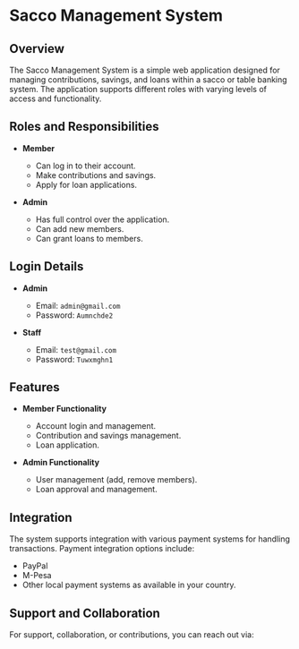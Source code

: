 # Sacco Management System

## Overview

The Sacco Management System is a simple web application designed for managing contributions, savings, and loans within a sacco or table banking system. The application supports different roles with varying levels of access and functionality.

## Roles and Responsibilities

- **Member**
  - Can log in to their account.
  - Make contributions and savings.
  - Apply for loan applications.

- **Admin**
  - Has full control over the application.
  - Can add new members.
  - Can grant loans to members.

## Login Details

- **Admin**
  - Email: `admin@gmail.com`
  - Password: `Aumnchde2`

- **Staff**
  - Email: `test@gmail.com`
  - Password: `Tuwxmghn1`

## Features

- **Member Functionality**
  - Account login and management.
  - Contribution and savings management.
  - Loan application.

- **Admin Functionality**
  - User management (add, remove members).
  - Loan approval and management.

## Integration

The system supports integration with various payment systems for handling transactions. Payment integration options include:
- PayPal
- M-Pesa
- Other local payment systems as available in your country.

## Support and Collaboration

For support, collaboration, or contributions, you can reach out via:

